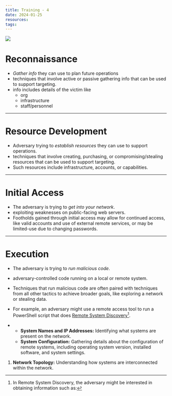 ```yaml
---
title: Training - 4
date: 2024-01-25
resources: 
tags:
---
```

[![](https://attack.mitre.org/theme/images/mitre_attack_logo.png)](https://attack.mitre.org/)
# Reconnaissance

- *Gather info* they can use to plan future operations
- techniques that involve active or passive gathering info that can be used to support targeting.
- info includes details of the victim like
	- org
	- infrastructure
	- staff/personnel

---
# Resource Development

- Adversary trying to *establish resources* they can use to support operations.
- techniques that involve creating, purchasing, or compromising/stealing resources that can be used to support targeting.
- Such resources include infrastructure, accounts, or capabilities.

---
# Initial Access

- The adversary is trying to *get into your network*.
- exploiting weaknesses on public-facing web servers.
- Footholds gained through initial access may allow for continued access, like valid accounts and use of external remote services, or may be limited-use due to changing passwords.

---
# Execution

- The adversary is trying to *run malicious code*.
- adversary-controlled code running on a local or remote system.
- Techniques that run malicious code are often paired with techniques from all other tactics to achieve broader goals, like exploring a network or stealing data.
- For example, an adversary might use a remote access tool to run a PowerShell script that does <u>Remote System Discovery</u>[^1].

- [^1]: In Remote System Discovery, the adversary might be interested in obtaining information such as:
	- **System Names and IP Addresses:** Identifying what systems are present on the network.
	- **System Configuration:** Gathering details about the configuration of remote systems, including operating system version, installed software, and system settings.
	    
1. **Network Topology:** Understanding how systems are interconnected within the network.